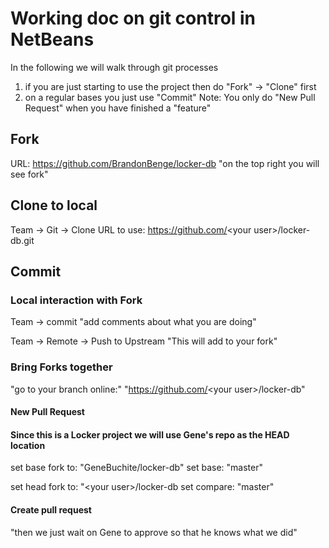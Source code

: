 # Working doc on git control in NetBeans
In the following we will walk through git processes
1) if you are just starting to use the project then do "Fork" -> "Clone" first
2) on a regular bases you just use "Commit" 
   Note: You only do "New Pull Request" when you have finished a "feature"

## Fork 
URL: https://github.com/BrandonBenge/locker-db
"on the top right you will see fork"

## Clone to local 
Team -> Git -> Clone 
URL to use: https://github.com/<your user\>/locker-db.git

## Commit

### Local interaction with Fork
Team -> commit
"add comments about what you are doing"

Team -> Remote -> Push to Upstream
"This will add to your fork"

### Bring Forks together
"go to your branch online:"
"https://github.com/<your user\>/locker-db"

#### New Pull Request

#### Since this is a Locker project we will use Gene's repo as the HEAD location
set base fork to: "GeneBuchite/locker-db"
set base: "master"

set head fork to: "\<your user\>/locker-db
set compare: "master"

#### Create pull request
"then we just wait on Gene to approve so that he knows what we did"


